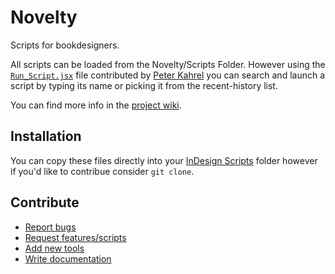 Novelty
=======

Scripts for bookdesigners.

All scripts can be loaded from the Novelty/Scripts Folder.
However using the [`Run_Script.jsx`](Run_Script.jsx) file contributed by [Peter Kahrel](http://www.kahrel.plus.com) you can search and launch a script by typing its name or picking it from the recent-history list.

You can find more info in the [project wiki](https://github.com/GitBruno/Novelty/wiki).

Installation
------------

You can copy these files directly into your [InDesign Scripts](https://github.com/GitBruno/Novelty/wiki/Installing-Scripts) folder however if you'd like to contribue consider `git clone`.

Contribute
----------

* [Report bugs](https://github.com/GitBruno/Novelty/issues)
* [Request features/scripts](https://github.com/GitBruno/Novelty/issues)
* [Add new tools](https://github.com/GitBruno/Novelty/pulls)
* [Write documentation](https://github.com/GitBruno/Novelty/wiki)
